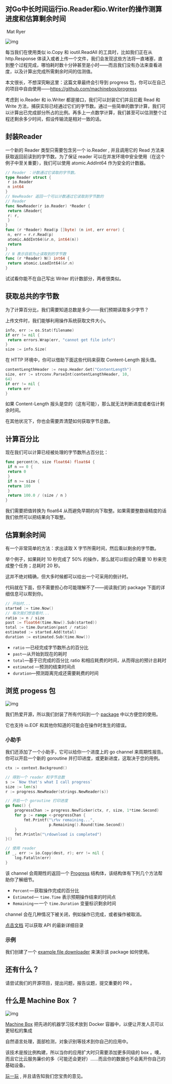 ## 对Go中长时间运行io.Reader和io.Writer的操作测算进度和估算剩余时间

​                                                                   				 		 Mat Ryer



![img](https://cdn-images-1.medium.com/max/900/1*YfQ0FQIK4l6NMW3wsl9NNw.jpeg)

每当我们在使用类似 io.Copy 和  ioutil.ReadAll 的工具时，比如我们正在从 http.Response 体读入或者上传一个文件，我们会发现这些方法将一直堵塞，直到整个过程完成，哪怕耗时数十分钟甚至是小时——而且我们没有办法来查看进度，以及计算出完成所需剩余时间的估测值。

本文很长，不想深究瞅这里：这篇文章最终会引导到 progress 包，你可以在自己的项目中自由使用——https://github.com/machinebox/progress

考虑到 io.Reader 和 io.Writer 都是接口，我们可以封装它们并且拦截 Read 和 Write 方法，捕获实际已经通过它们的字节数。通过一些简单的数学计算，我们可以计算出已完成部分所占的比例。再多上一点数学计算，我们甚至可以估测整个过程还剩余多少时间，假设传输流是相对一致的话。

## 封装Reader

一个新的 Reader 类型只需要包含另一个 io.Reader , 并且调用它的 Read 方法来获取返回前读到的字节数。为了保证 reader 可以在并发环境中安全使用（在这个例子中至关重要），我们可以使用 atomic.AddInt64 作为安全的计数器。

```go
// Reader ：计数通过它读取的字节数。
type Reader struct {
 r io.Reader
 n int64
}
// NewReader 返回一个可以计数通过它读取到字节数的
// Reader
func NewReader(r io.Reader) *Reader {
 return &Reader{
 r: r,
 }
}
func (r *Reader) Read(p []byte) (n int, err error) {
 n, err = r.r.Read(p)
 atomic.AddInt64(&r.n, int64(n))
 return
}
// N 表示目前为止读取到的字节数
func (r *Reader) N() int64 {
 return atomic.LoadInt64(&r.n)
}

```

试试看你能不在自己写出 Writer 的计数部分，两者很类似。

## 获取总共的字节数

为了计算百分比，我们需要知道总数是多少——我们预期读取多少字节？

上传文件时，我们能够利用操作系统获取文件大小。

```go
info, err := os.Stat(filename)
if err != nil {
 return errors.Wrap(err, "cannot get file info")
}
size := info.Size(
```

在 HTTP 环境中，你可以借助下面这些代码来获取 Content-Length 报头值。

```go
contentLengthHeader := resp.Header.Get("ContentLength")
size, err := strconv.ParseInt(contentLengthHeader, 10,
64)
if err != nil {
 return err
}
```

如果 Content-Length 报头是空的（这有可能），那么就无法判断进度或者估计剩余时间。

在其他状况下，你也会需要弄清楚如何获取字节总数。

## 计算百分比

现在我们可以计算已经被处理的字节数所占百分比：

```go
func percent(n, size float64) float64 {
 if n == 0 {
 return 0
 }
 if n >= size {
 return 100
 }
 return 100.0 / (size / n ）
}
```

我们需要把值转换为 float64 从而避免早期的向下取整。如果需要整数级精度的话我们依然可以把结果向下取整。

## 估算剩余时间

有一个非常简单的方法：求出读取 X 字节所需时间，然后乘以剩余的字节数。

举个例子，如果耗时 10 秒完成了 50% 的操作，那么就可以假设仍需要 10 秒来完成整个任务；总耗时 20 秒。

这并不绝对精确，但大多时候都可以给出一个可采用的倒计时。

代码就在下面，但不需要担心你可能理解不了——阅读我们的 package 下面的详细信息可以帮到你。

```go
// 开始时...
started := time.Now()
// 每次我们想查看时...
ratio := n / size
past := float64(time.Now().Sub(started))
total := time.Duration(past / ratio)
estimated := started.Add(total)
duration := estimated.Sub(time.Now())
```

 

- `ratio` —已经完成字节数所占的百分比
- `past`—从开始到现在的耗时
- `total`—基于已完成的百分比 ratio 和相应耗费的时间，从而得出的预计总耗时
- `estimated` —预测的结束时间点
- `duration`—预测距离完成还需要耗费的时间

## 浏览 progess 包

![img](https://cdn-images-1.medium.com/max/1200/1*zjDaQfSU9YYY4WIz0K5CxA.png)

我们热爱开源，所以我们封装了所有代码到一个  [package](https://github.com/machinebox/progress)  中以方便您的使用。

它也支持 io.EOF 和其他你知道的可能会在操作时发生的错误。

### 小助手

我们还添加了一个小助手，它可以给你一个进度上的 go channel 来周期性报告。  你可以开启一个新的 goroutine 并打印进度，或更新进度，这取决于您的用例。

```go
ctx := context.Background()

// 得到一个 reader 和字节总数
s := `Now that's what I call progress`
size := len(s)
r := progress.NewReader(strings.NewReader(s))

// 开启一个 goroutine 打印进度
go func() {
    progressChan := progress.NewTicker(ctx, r, size, 1*time.Second)
    for p := range <-progressChan {
        fmt.Printf("\r%v remaining...", 
                   p.Remaining().Round(time.Second))
    }
    fmt.Println("\rdownload is completed")
}()

// 使用 reader
if _, err := io.Copy(dest, r); err != nil {
	log.Fatalln(err)
}
```

该 channel 会周期性的返回一个  [Progress](https://godoc.org/github.com/machinebox/progress#Progress)  结构体，该结构体有下列几个方法帮助你了解细节。

- `Percent` — 获取操作完成的百分比
- `Estimated` —  `time.Time` 表示预期操作结束的时间点
- `Remaining` — 一个 `time.Duration` 变量标识剩余时间

 channel 会在几种情况下被关闭，例如操作已完成，或者操作被取消。

[点击文档](https://godoc.org/github.com/machinebox/progress) 可以获取 API 的最新详细目录

### 示例

我们创建了一个  [example file downloader](https://github.com/machinebox/progress/blob/master/example/download/main.go) 来演示该 package 如何使用。

## 还有什么？

请尝试我们的开源项目，提出问题，报告议题，提交重要的 PR 。

## 什么是 Machine Box ？

![img](https://cdn-images-1.medium.com/max/1200/1*GPdHUaxzqp2dJYd0l_hwcA.jpeg)

[Machine Box](https://machinebox.io/?utm_source=blog&utm_medium=medium&utm_campaign=matblog) 把先进的机器学习技术放到 Docker 容器中，以便让开发人员可以更轻松的集成

自然语言处理，面部检测，对象识别等技术到你自己的应用中。

该技术是按比例构建，所以当你的应用扩大时只需要添加更多同级的 box 。噢，而且它比云服务廉价的多（可能还会更好）……而且你的数据也不会离开你自己的基础设备。

[玩一玩](https://machinebox.io/docs/facebox/teaching-facebox) , 并且请告知我们您宝贵的意见。
